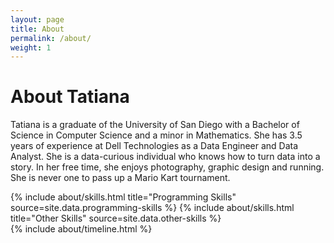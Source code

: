 ```yaml
---
layout: page
title: About
permalink: /about/
weight: 1
---
```


# **About Tatiana**

Tatiana is a graduate of the University of San Diego with a Bachelor of Science in Computer Science and a minor in Mathematics. She has 3.5 years of experience at Dell Technologies as a Data Engineer and Data Analyst. She is a data-curious individual who knows how to turn data into a story. In her free time, she enjoys photography, graphic design and running. She is never one to pass up a Mario Kart tournament.

<div class="row">
{% include about/skills.html title="Programming Skills" source=site.data.programming-skills %}
{% include about/skills.html title="Other Skills" source=site.data.other-skills %}
</div>

<div class="row">
{% include about/timeline.html %}
</div>
